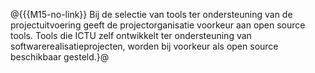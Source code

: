 @{{{M15-no-link}}
Bij de selectie van tools ter ondersteuning van de projectuitvoering geeft de projectorganisatie voorkeur aan open source tools. Tools die ICTU zelf ontwikkelt ter ondersteuning van softwarerealisatieprojecten, worden bij voorkeur als open source beschikbaar gesteld.}@

